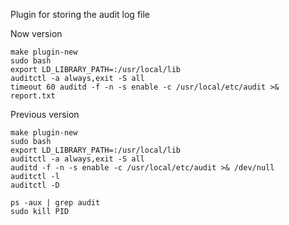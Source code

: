 Plugin for storing the audit log file

Now version
```
make plugin-new
sudo bash
export LD_LIBRARY_PATH=:/usr/local/lib
auditctl -a always,exit -S all
timeout 60 auditd -f -n -s enable -c /usr/local/etc/audit >& report.txt
```


Previous version
```
make plugin-new
sudo bash
export LD_LIBRARY_PATH=:/usr/local/lib
auditctl -a always,exit -S all
auditd -f -n -s enable -c /usr/local/etc/audit >& /dev/null
auditctl -l
auditctl -D
```
```
ps -aux | grep audit
sudo kill PID 
```
